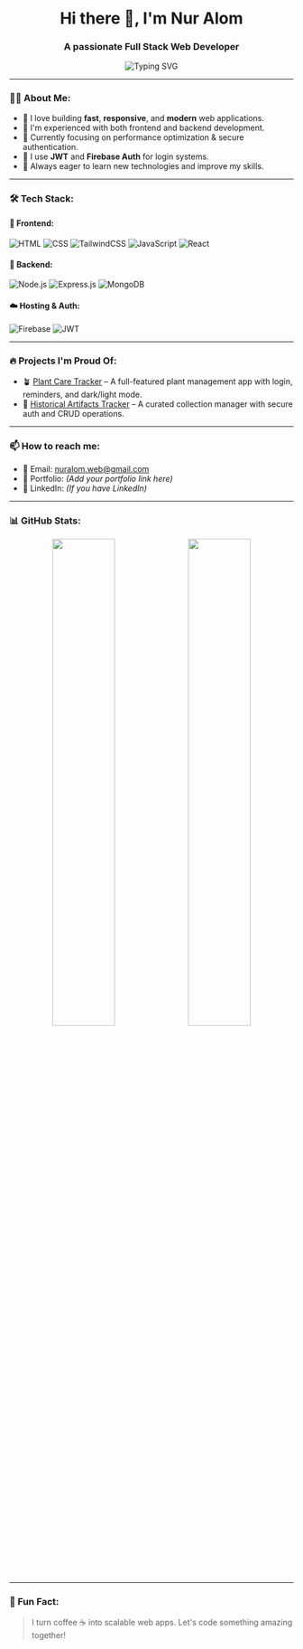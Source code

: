
 <h1 align="center">Hi there 👋, I'm Nur Alom</h1>
<h3 align="center">A passionate Full Stack Web Developer</h3>

<p align="center">
  <img src="https://readme-typing-svg.demolab.com?font=Fira+Code&size=22&duration=3000&pause=1000&center=true&vCenter=true&width=435&lines=Full+Stack+Web+Developer;MERN+Stack+Expert;Firebase+Auth+%26+Hosting;Clean+and+Creative+UI+with+Tailwind;Let%27s+build+something+awesome!" alt="Typing SVG" />
</p>

---

### 🧑‍💻 About Me:
- 🚀 I love building **fast**, **responsive**, and **modern** web applications.
- 💼 I'm experienced with both frontend and backend development.
- 🌱 Currently focusing on performance optimization & secure authentication.
- 🔐 I use **JWT** and **Firebase Auth** for login systems.
- 🎯 Always eager to learn new technologies and improve my skills.

---

### 🛠️ Tech Stack:

#### 🚀 Frontend:
![HTML](https://img.shields.io/badge/HTML5-E34F26?style=flat-square&logo=html5&logoColor=white)
![CSS](https://img.shields.io/badge/CSS3-1572B6?style=flat-square&logo=css3&logoColor=white)
![TailwindCSS](https://img.shields.io/badge/TailwindCSS-06B6D4?style=flat-square&logo=tailwindcss&logoColor=white)
![JavaScript](https://img.shields.io/badge/JavaScript-F7DF1E?style=flat-square&logo=javascript&logoColor=black)
![React](https://img.shields.io/badge/React-61DAFB?style=flat-square&logo=react&logoColor=black)

#### 🧠 Backend:
![Node.js](https://img.shields.io/badge/Node.js-339933?style=flat-square&logo=nodedotjs&logoColor=white)
![Express.js](https://img.shields.io/badge/Express.js-000000?style=flat-square&logo=express&logoColor=white)
![MongoDB](https://img.shields.io/badge/MongoDB-4EA94B?style=flat-square&logo=mongodb&logoColor=white)

#### ☁️ Hosting & Auth:
![Firebase](https://img.shields.io/badge/Firebase-FFCA28?style=flat-square&logo=firebase&logoColor=black)
![JWT](https://img.shields.io/badge/JWT-000000?style=flat-square&logo=JSON%20web%20tokens&logoColor=white)

---

### 🔥 Projects I'm Proud Of:

- 🪴 [Plant Care Tracker](https://plant-bda56.web.app/) – A full-featured plant management app with login, reminders, and dark/light mode.
- 🏺 [Historical Artifacts Tracker](https://historical-artifacts-tra-aacdc.web.app/) – A curated collection manager with secure auth and CRUD operations.

---

### 📫 How to reach me:
- 📧 Email: [nuralom.web@gmail.com](mailto:nuralom.web@gmail.com)
- 💼 Portfolio: *(Add your portfolio link here)*
- 🔗 LinkedIn: *(If you have LinkedIn)*

---

### 📊 GitHub Stats:

<p align="center">
  <img width="47%" src="https://github-readme-stats.vercel.app/api?username=nuralom&show_icons=true&theme=radical" />
  <img width="47%" src="https://github-readme-streak-stats.herokuapp.com/?user=nuralom&theme=radical" />
</p>

---

### 🧠 Fun Fact:
> I turn coffee ☕ into scalable web apps. Let's code something amazing together!


 
